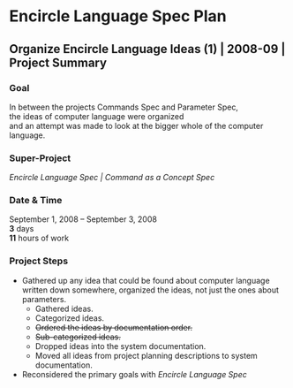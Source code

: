 ﻿Encircle Language Spec Plan
===========================

Organize Encircle Language Ideas (1) | 2008-09 | Project Summary
----------------------------------------------------------------

### Goal

In between the projects Commands Spec and Parameter Spec,  
the ideas of computer language were organized   
and an attempt was made to look at the bigger whole of the computer language.

### Super-Project

*Encircle Language Spec | Command as a Concept Spec*

### Date & Time

September 1, 2008 – September 3, 2008  
__3__ days  
__11__ hours of work

### Project Steps

- Gathered up any idea that could be found about computer language written down somewhere, organized the ideas, not just the ones about parameters.
    - Gathered ideas.
    - Categorized ideas.
    - ~~Ordered the ideas by documentation order.~~
    - ~~Sub-categorized ideas.~~
    - Dropped ideas into the system documentation.
    - Moved all ideas from project planning descriptions to system documentation.
- Reconsidered the primary goals with *Encircle Language Spec*
